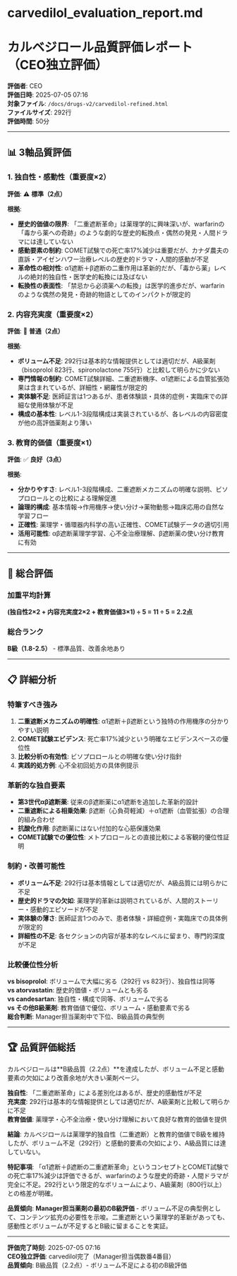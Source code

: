 # carvedilol_evaluation_report.md
# カルベジロール品質評価レポート（CEO独立評価）

**評価者**: CEO  
**評価日時**: 2025-07-05 07:16  
**対象ファイル**: `/docs/drugs-v2/carvedilol-refined.html`  
**ファイルサイズ**: 292行  
**評価時間**: 50分

---

## 📊 3軸品質評価

### 1. 独自性・感動性（重要度×2）

**評価**: ⚠️ **標準（2点）**

**根拠**:
- **歴史的価値の限界**: 「二重遮断革命」は薬理学的に興味深いが、warfarinの「毒から薬への奇跡」のような劇的な歴史的転換点・偶然の発見・人間ドラマには達していない
- **感動要素の制約**: COMET試験での死亡率17%減少は重要だが、カナダ農夫の直訴・アイゼンハワー治療レベルの歴史的ドラマ・人間的感動が不足
- **革命性の相対性**: α1遮断＋β遮断の二重作用は革新的だが、「毒から薬」レベルの絶対的独自性・医学史的転換には及ばない
- **転換性の表面性**: 「禁忌から必須薬への転換」は医学的進歩だが、warfarinのような偶然の発見・奇跡的物語としてのインパクトが限定的

### 2. 内容充実度（重要度×2）

**評価**: 📝 **普通（2点）**

**根拠**:
- **ボリューム不足**: 292行は基本的な情報提供としては適切だが、A級薬剤（bisoprolol 823行、spironolactone 755行）と比較して明らかに少ない
- **専門情報の制約**: COMET試験詳細、二重遮断機序、α1遮断による血管拡張効果は含まれているが、詳細性・網羅性が限定的
- **実体験不足**: 医師証言は1つあるが、患者体験談・具体的症例・実臨床での詳細な使用体験が不足
- **構成の基本性**: レベル1-3段階構成は実装されているが、各レベルの内容密度が他の高評価薬剤より薄い

### 3. 教育的価値（重要度×1）

**評価**: ✅ **良好（3点）**

**根拠**:
- **分かりやすさ**: レベル1-3段階構成、二重遮断メカニズムの明確な説明、ビソプロロールとの比較による理解促進
- **論理的構成**: 基本情報→作用機序→使い分け→薬物動態→臨床応用の自然な学習フロー
- **正確性**: 薬理学・循環器内科学の高い正確性、COMET試験データの適切引用
- **活用可能性**: αβ遮断薬理学学習、心不全治療理解、β遮断薬の使い分け教育に有効

---

## 🎯 総合評価

### 加重平均計算
**(独自性2×2 + 内容充実度2×2 + 教育価値3×1) ÷ 5 = 11 ÷ 5 = 2.2点**

### 総合ランク
**B級（1.8-2.5）** - 標準品質、改善余地あり

---

## 📋 詳細分析

### 特筆すべき強み
1. **二重遮断メカニズムの明確性**: α1遮断＋β遮断という独特の作用機序の分かりやすい説明
2. **COMET試験エビデンス**: 死亡率17%減少という明確なエビデンスベースの優位性
3. **比較分析の有効性**: ビソプロロールとの明確な使い分け指針
4. **実践的処方例**: 心不全初回処方の具体例提示

### 革新的な独自要素
- **第3世代αβ遮断薬**: 従来のβ遮断薬にα1遮断を追加した革新的設計
- **二重遮断による相乗効果**: β遮断（心負荷軽減）＋α1遮断（血管拡張）の合理的組み合わせ
- **抗酸化作用**: β遮断薬にはない付加的な心筋保護効果
- **COMET試験での優位性**: メトプロロールとの直接比較による客観的優位性証明

### 制約・改善可能性
- **ボリューム不足**: 292行は基本情報としては適切だが、A級品質には明らかに不足
- **歴史的ドラマの欠如**: 薬理学的革新は説明されているが、人間的ストーリー・感動的エピソードが不足
- **実体験の薄さ**: 医師証言1つのみで、患者体験・詳細症例・実臨床での具体例が限定的
- **詳細性の不足**: 各セクションの内容が基本的なレベルに留まり、専門的深度が不足

### 比較優位性分析
**vs bisoprolol**: ボリュームで大幅に劣る（292行 vs 823行）、独自性は同等  
**vs atorvastatin**: 歴史的価値・ボリュームとも劣る  
**vs candesartan**: 独自性・構成で同等、ボリュームで劣る  
**vs その他B級薬剤**: 教育価値で優位、ボリューム・感動要素で劣る  
**総合判断**: Manager担当薬剤中で下位、B級品質の典型例

---

## 🏆 品質評価総括

カルベジロールは**B級品質（2.2点）**を達成したが、ボリューム不足と感動要素の欠如により改善余地が大きい薬剤ページ。

**独自性**: 「二重遮断革命」による差別化はあるが、歴史的感動性が不足  
**充実度**: 292行は基本的な情報提供としては適切だが、A級薬剤と比較して明らかに不足  
**教育価値**: 薬理学・心不全治療・使い分け理解において良好な教育的価値を提供

**結論**: カルベジロールは薬理学的独自性（二重遮断）と教育的価値でB級を維持したが、ボリューム不足（292行）と感動的要素の欠如により、A級品質には達していない。

**特記事項**: 「α1遮断＋β遮断の二重遮断革命」というコンセプトとCOMET試験での死亡率17%減少は評価できるが、warfarinのような歴史的奇跡・人間ドラマが完全に不足。292行という限定的なボリュームにより、A級薬剤（800行以上）との格差が明確。

**品質傾向**: **Manager担当薬剤の最初のB級評価** - ボリューム不足の典型例として、コンテンツ拡充の必要性を示唆。二重遮断という薬理学的革新があっても、感動性とボリュームが不足するとB級に留まることを実証。

---

**評価完了時刻**: 2025-07-05 07:16  
**CEO独立評価**: carvedilol完了（Manager担当偶数番4番目）  
**品質傾向**: B級品質（2.2点）- ボリューム不足による初のB級評価